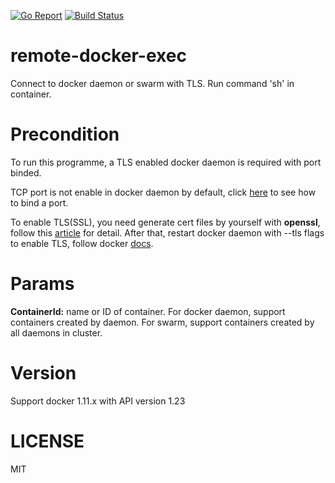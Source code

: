 [![Go Report](https://goreportcard.com/badge/github.com/LinkerNetworks/remote-docker-exec)](https://goreportcard.com/report/github.com/LinkerNetworks/remote-docker-exec)
[![Build Status](https://travis-ci.org/LinkerNetworks/remote-docker-exec.svg)](https://travis-ci.org/LinkerNetworks/remote-docker-exec)

# remote-docker-exec
Connect to docker daemon or swarm with TLS. Run command 'sh' in container.

# Precondition
To run this programme, a TLS enabled docker daemon is required with port binded.

TCP port is not enable in docker daemon by default, click [here][1] to see how to bind a port.

To enable TLS(SSL), you need generate cert files by yourself with **openssl**, follow this [article][2] for detail. After that, restart docker daemon with --tls flags to enable TLS, follow docker [docs][3].

# Params

**ContainerId:** name or ID of container. For docker daemon, support containers created by daemon. For swarm, support containers created by all daemons in cluster.

# Version
Support docker 1.11.x with API version 1.23

# LICENSE
MIT

[1]:https://docs.docker.com/engine/reference/commandline/dockerd/#bind-docker-to-another-host-port-or-a-unix-socket
[2]:https://jamielinux.com/docs/openssl-certificate-authority/
[3]:https://docs.docker.com/engine/security/https/
